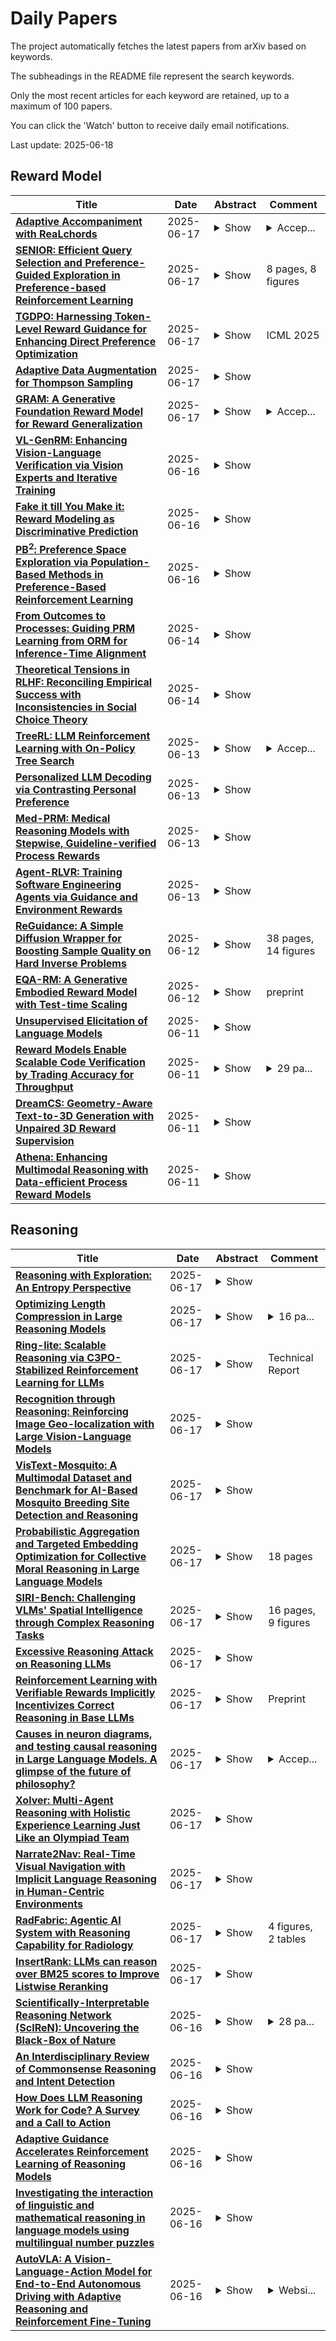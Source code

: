 # Daily Papers
The project automatically fetches the latest papers from arXiv based on keywords.

The subheadings in the README file represent the search keywords.

Only the most recent articles for each keyword are retained, up to a maximum of 100 papers.

You can click the 'Watch' button to receive daily email notifications.

Last update: 2025-06-18

## Reward Model
| **Title** | **Date** | **Abstract** | **Comment** |
| --- | --- | --- | --- |
| **[Adaptive Accompaniment with ReaLchords](http://arxiv.org/abs/2506.14723v1)** | 2025-06-17 | <details><summary>Show</summary><p>Jamming requires coordination, anticipation, and collaborative creativity between musicians. Current generative models of music produce expressive output but are not able to generate in an \emph{online} manner, meaning simultaneously with other musicians (human or otherwise). We propose ReaLchords, an online generative model for improvising chord accompaniment to user melody. We start with an online model pretrained by maximum likelihood, and use reinforcement learning to finetune the model for online use. The finetuning objective leverages both a novel reward model that provides feedback on both harmonic and temporal coherency between melody and chord, and a divergence term that implements a novel type of distillation from a teacher model that can see the future melody. Through quantitative experiments and listening tests, we demonstrate that the resulting model adapts well to unfamiliar input and produce fitting accompaniment. ReaLchords opens the door to live jamming, as well as simultaneous co-creation in other modalities.</p></details> | <details><summary>Accep...</summary><p>Accepted by ICML 2024</p></details> |
| **[SENIOR: Efficient Query Selection and Preference-Guided Exploration in Preference-based Reinforcement Learning](http://arxiv.org/abs/2506.14648v1)** | 2025-06-17 | <details><summary>Show</summary><p>Preference-based Reinforcement Learning (PbRL) methods provide a solution to avoid reward engineering by learning reward models based on human preferences. However, poor feedback- and sample- efficiency still remain the problems that hinder the application of PbRL. In this paper, we present a novel efficient query selection and preference-guided exploration method, called SENIOR, which could select the meaningful and easy-to-comparison behavior segment pairs to improve human feedback-efficiency and accelerate policy learning with the designed preference-guided intrinsic rewards. Our key idea is twofold: (1) We designed a Motion-Distinction-based Selection scheme (MDS). It selects segment pairs with apparent motion and different directions through kernel density estimation of states, which is more task-related and easy for human preference labeling; (2) We proposed a novel preference-guided exploration method (PGE). It encourages the exploration towards the states with high preference and low visits and continuously guides the agent achieving the valuable samples. The synergy between the two mechanisms could significantly accelerate the progress of reward and policy learning. Our experiments show that SENIOR outperforms other five existing methods in both human feedback-efficiency and policy convergence speed on six complex robot manipulation tasks from simulation and four real-worlds.</p></details> | 8 pages, 8 figures |
| **[TGDPO: Harnessing Token-Level Reward Guidance for Enhancing Direct Preference Optimization](http://arxiv.org/abs/2506.14574v1)** | 2025-06-17 | <details><summary>Show</summary><p>Recent advancements in reinforcement learning from human feedback have shown that utilizing fine-grained token-level reward models can substantially enhance the performance of Proximal Policy Optimization (PPO) in aligning large language models. However, it is challenging to leverage such token-level reward as guidance for Direct Preference Optimization (DPO), since DPO is formulated as a sequence-level bandit problem. To address this challenge, this work decomposes the sequence-level PPO into a sequence of token-level proximal policy optimization problems and then frames the problem of token-level PPO with token-level reward guidance, from which closed-form optimal token-level policy and the corresponding token-level reward can be derived. Using the obtained reward and Bradley-Terry model, this work establishes a framework of computable loss functions with token-level reward guidance for DPO, and proposes a practical reward guidance based on the induced DPO reward. This formulation enables different tokens to exhibit varying degrees of deviation from reference policy based on their respective rewards. Experiment results demonstrate that our method achieves substantial performance improvements over DPO, with win rate gains of up to 7.5 points on MT-Bench, 6.2 points on AlpacaEval 2, and 4.3 points on Arena-Hard. Code is available at https://github.com/dvlab-research/TGDPO.</p></details> | ICML 2025 |
| **[Adaptive Data Augmentation for Thompson Sampling](http://arxiv.org/abs/2506.14479v1)** | 2025-06-17 | <details><summary>Show</summary><p>In linear contextual bandits, the objective is to select actions that maximize cumulative rewards, modeled as a linear function with unknown parameters. Although Thompson Sampling performs well empirically, it does not achieve optimal regret bounds. This paper proposes a nearly minimax optimal Thompson Sampling for linear contextual bandits by developing a novel estimator with the adaptive augmentation and coupling of the hypothetical samples that are designed for efficient parameter learning. The proposed estimator accurately predicts rewards for all arms without relying on assumptions for the context distribution. Empirical results show robust performance and significant improvement over existing methods.</p></details> |  |
| **[GRAM: A Generative Foundation Reward Model for Reward Generalization](http://arxiv.org/abs/2506.14175v1)** | 2025-06-17 | <details><summary>Show</summary><p>In aligning large language models (LLMs), reward models have played an important role, but are standardly trained as discriminative models and rely only on labeled human preference data. In this paper, we explore methods that train reward models using both unlabeled and labeled data. Building on the generative models in LLMs, we develop a generative reward model that is first trained via large-scale unsupervised learning and then fine-tuned via supervised learning. We also show that by using label smoothing, we are in fact optimizing a regularized pairwise ranking loss. This result, in turn, provides a new view of training reward models, which links generative models and discriminative models under the same class of training objectives. The outcome of these techniques is a foundation reward model, which can be applied to a wide range of tasks with little or no further fine-tuning effort. Extensive experiments show that this model generalizes well across several tasks, including response ranking, reinforcement learning from human feedback, and task adaptation with fine-tuning, achieving significant performance improvements over several strong baseline models.</p></details> | <details><summary>Accep...</summary><p>Accepted by ICML 2025</p></details> |
| **[VL-GenRM: Enhancing Vision-Language Verification via Vision Experts and Iterative Training](http://arxiv.org/abs/2506.13888v1)** | 2025-06-16 | <details><summary>Show</summary><p>Reinforcement Fine-Tuning (RFT) with verifiable rewards has advanced large language models but remains underexplored for Vision-Language (VL) models. The Vision-Language Reward Model (VL-RM) is key to aligning VL models by providing structured feedback, yet training effective VL-RMs faces two major challenges. First, the bootstrapping dilemma arises as high-quality training data depends on already strong VL models, creating a cycle where self-generated supervision reinforces existing biases. Second, modality bias and negative example amplification occur when VL models hallucinate incorrect visual attributes, leading to flawed preference data that further misguides training. To address these issues, we propose an iterative training framework leveraging vision experts, Chain-of-Thought (CoT) rationales, and Margin-based Rejection Sampling. Our approach refines preference datasets, enhances structured critiques, and iteratively improves reasoning. Experiments across VL-RM benchmarks demonstrate superior performance in hallucination detection and multimodal reasoning, advancing VL model alignment with reinforcement learning.</p></details> |  |
| **[Fake it till You Make it: Reward Modeling as Discriminative Prediction](http://arxiv.org/abs/2506.13846v1)** | 2025-06-16 | <details><summary>Show</summary><p>An effective reward model plays a pivotal role in reinforcement learning for post-training enhancement of visual generative models. However, current approaches of reward modeling suffer from implementation complexity due to their reliance on extensive human-annotated preference data or meticulously engineered quality dimensions that are often incomplete and engineering-intensive. Inspired by adversarial training in generative adversarial networks (GANs), this paper proposes GAN-RM, an efficient reward modeling framework that eliminates manual preference annotation and explicit quality dimension engineering. Our method trains the reward model through discrimination between a small set of representative, unpaired target samples(denoted as Preference Proxy Data) and model-generated ordinary outputs, requiring only a few hundred target samples. Comprehensive experiments demonstrate our GAN-RM's effectiveness across multiple key applications including test-time scaling implemented as Best-of-N sample filtering, post-training approaches like Supervised Fine-Tuning (SFT) and Direct Preference Optimization (DPO).</p></details> |  |
| **[PB$^2$: Preference Space Exploration via Population-Based Methods in Preference-Based Reinforcement Learning](http://arxiv.org/abs/2506.13741v1)** | 2025-06-16 | <details><summary>Show</summary><p>Preference-based reinforcement learning (PbRL) has emerged as a promising approach for learning behaviors from human feedback without predefined reward functions. However, current PbRL methods face a critical challenge in effectively exploring the preference space, often converging prematurely to suboptimal policies that satisfy only a narrow subset of human preferences. In this work, we identify and address this preference exploration problem through population-based methods. We demonstrate that maintaining a diverse population of agents enables more comprehensive exploration of the preference landscape compared to single-agent approaches. Crucially, this diversity improves reward model learning by generating preference queries with clearly distinguishable behaviors, a key factor in real-world scenarios where humans must easily differentiate between options to provide meaningful feedback. Our experiments reveal that current methods may fail by getting stuck in local optima, requiring excessive feedback, or degrading significantly when human evaluators make errors on similar trajectories, a realistic scenario often overlooked by methods relying on perfect oracle teachers. Our population-based approach demonstrates robust performance when teachers mislabel similar trajectory segments and shows significantly enhanced preference exploration capabilities,particularly in environments with complex reward landscapes.</p></details> |  |
| **[From Outcomes to Processes: Guiding PRM Learning from ORM for Inference-Time Alignment](http://arxiv.org/abs/2506.12446v1)** | 2025-06-14 | <details><summary>Show</summary><p>Inference-time alignment methods have gained significant attention for their efficiency and effectiveness in aligning large language models (LLMs) with human preferences. However, existing dominant approaches using reward-guided search (RGS) primarily rely on outcome reward models (ORMs), which suffer from a critical granularity mismatch: ORMs are designed to provide outcome rewards for complete responses, while RGS methods rely on process rewards to guide the policy, leading to inconsistent scoring and suboptimal alignment. To address this challenge, we introduce process reward models (PRMs) into RGS and argue that an ideal PRM should satisfy two objectives: Score Consistency, ensuring coherent evaluation across partial and complete responses, and Preference Consistency, aligning partial sequence assessments with human preferences. Based on these, we propose SP-PRM, a novel dual-consistency framework integrating score consistency-based and preference consistency-based partial evaluation modules without relying on human annotation. Extensive experiments on dialogue, summarization, and reasoning tasks demonstrate that SP-PRM substantially enhances existing RGS methods, achieving a 3.6%-10.3% improvement in GPT-4 evaluation scores across all tasks.</p></details> |  |
| **[Theoretical Tensions in RLHF: Reconciling Empirical Success with Inconsistencies in Social Choice Theory](http://arxiv.org/abs/2506.12350v1)** | 2025-06-14 | <details><summary>Show</summary><p>Despite its empirical success, Reinforcement Learning from Human Feedback (RLHF) has been shown to violate almost all the fundamental axioms in social choice theory -- such as majority consistency, pairwise majority consistency, and Condorcet consistency. This raises a foundational question: why does RLHF perform so well in practice if it fails these seemingly essential properties? In this paper, we resolve this paradox by showing that under mild and empirically plausible assumptions on the preference profile, RLHF does satisfy pairwise majority and Condorcet consistency. These assumptions are frequently satisfied in real-world alignment tasks, offering a theoretical explanation for RLHF's strong practical performance. Furthermore, we show that a slight modification to the reward modeling objective can ensure pairwise majority or Condorcet consistency even under general preference profiles, thereby improving the alignment process. Finally, we go beyond classical axioms in economic and social choice theory and introduce new alignment criteria -- preference matching, preference equivalence, and group preference matching -- that better reflect the goal of learning distributions over responses. We show that while RLHF satisfies the first two properties, it fails to satisfy the third. We conclude by discussing how future alignment methods may be designed to satisfy all three.</p></details> |  |
| **[TreeRL: LLM Reinforcement Learning with On-Policy Tree Search](http://arxiv.org/abs/2506.11902v1)** | 2025-06-13 | <details><summary>Show</summary><p>Reinforcement learning (RL) with tree search has demonstrated superior performance in traditional reasoning tasks. Compared to conventional independent chain sampling strategies with outcome supervision, tree search enables better exploration of the reasoning space and provides dense, on-policy process rewards during RL training but remains under-explored in On-Policy LLM RL. We propose TreeRL, a reinforcement learning framework that directly incorporates on-policy tree search for RL training. Our approach includes intermediate supervision and eliminates the need for a separate reward model training. Existing approaches typically train a separate process reward model, which can suffer from distribution mismatch and reward hacking. We also introduce a cost-effective tree search approach that achieves higher search efficiency under the same generation token budget by strategically branching from high-uncertainty intermediate steps rather than using random branching. Experiments on challenging math and code reasoning benchmarks demonstrate that TreeRL achieves superior performance compared to traditional ChainRL, highlighting the potential of tree search for LLM. TreeRL is open-sourced at https://github.com/THUDM/TreeRL.</p></details> | <details><summary>Accep...</summary><p>Accepted to ACL 2025 main conference</p></details> |
| **[Personalized LLM Decoding via Contrasting Personal Preference](http://arxiv.org/abs/2506.12109v1)** | 2025-06-13 | <details><summary>Show</summary><p>As large language models (LLMs) are progressively deployed in various real-world applications, personalization of LLMs has become increasingly important. While various approaches to LLM personalization such as prompt-based and training-based methods have been actively explored, the development of effective decoding-time algorithms remains largely overlooked, despite their demonstrated potential. In this paper, we propose CoPe (Contrasting Personal Preference), a novel decoding-time approach applied after performing parameter-efficient fine-tuning (PEFT) on user-specific data. Our core idea is to leverage reward-guided decoding specifically for personalization by maximizing each user's implicit reward signal. We evaluate CoPe across five open-ended personalized text generation tasks. Our empirical results demonstrate that CoPe achieves strong performance, improving personalization by an average of 10.57% in ROUGE-L, without relying on external reward models or additional training procedures.</p></details> |  |
| **[Med-PRM: Medical Reasoning Models with Stepwise, Guideline-verified Process Rewards](http://arxiv.org/abs/2506.11474v1)** | 2025-06-13 | <details><summary>Show</summary><p>Large language models have shown promise in clinical decision making, but current approaches struggle to localize and correct errors at specific steps of the reasoning process. This limitation is critical in medicine, where identifying and addressing reasoning errors is essential for accurate diagnosis and effective patient care. We introduce Med-PRM, a process reward modeling framework that leverages retrieval-augmented generation to verify each reasoning step against established medical knowledge bases. By verifying intermediate reasoning steps with evidence retrieved from clinical guidelines and literature, our model can precisely assess the reasoning quality in a fine-grained manner. Evaluations on five medical QA benchmarks and two open-ended diagnostic tasks demonstrate that Med-PRM achieves state-of-the-art performance, with improving the performance of base models by up to 13.50% using Med-PRM. Moreover, we demonstrate the generality of Med-PRM by integrating it in a plug-and-play fashion with strong policy models such as Meerkat, achieving over 80\% accuracy on MedQA for the first time using small-scale models of 8 billion parameters. Our code and data are available at: https://med-prm.github.io/</p></details> |  |
| **[Agent-RLVR: Training Software Engineering Agents via Guidance and Environment Rewards](http://arxiv.org/abs/2506.11425v1)** | 2025-06-13 | <details><summary>Show</summary><p>Reinforcement Learning from Verifiable Rewards (RLVR) has been widely adopted as the de facto method for enhancing the reasoning capabilities of large language models and has demonstrated notable success in verifiable domains like math and competitive programming tasks. However, the efficacy of RLVR diminishes significantly when applied to agentic environments. These settings, characterized by multi-step, complex problem solving, lead to high failure rates even for frontier LLMs, as the reward landscape is too sparse for effective model training via conventional RLVR. In this work, we introduce Agent-RLVR, a framework that makes RLVR effective in challenging agentic settings, with an initial focus on software engineering tasks. Inspired by human pedagogy, Agent-RLVR introduces agent guidance, a mechanism that actively steers the agent towards successful trajectories by leveraging diverse informational cues. These cues, ranging from high-level strategic plans to dynamic feedback on the agent's errors and environmental interactions, emulate a teacher's guidance, enabling the agent to navigate difficult solution spaces and promotes active self-improvement via additional environment exploration. In the Agent-RLVR training loop, agents first attempt to solve tasks to produce initial trajectories, which are then validated by unit tests and supplemented with agent guidance. Agents then reattempt with guidance, and the agent policy is updated with RLVR based on the rewards of these guided trajectories. Agent-RLVR elevates the pass@1 performance of Qwen-2.5-72B-Instruct from 9.4% to 22.4% on SWE-Bench Verified. We find that our guidance-augmented RLVR data is additionally useful for test-time reward model training, shown by further boosting pass@1 to 27.8%. Agent-RLVR lays the groundwork for training agents with RLVR in complex, real-world environments where conventional RL methods struggle.</p></details> |  |
| **[ReGuidance: A Simple Diffusion Wrapper for Boosting Sample Quality on Hard Inverse Problems](http://arxiv.org/abs/2506.10955v1)** | 2025-06-12 | <details><summary>Show</summary><p>There has been a flurry of activity around using pretrained diffusion models as informed data priors for solving inverse problems, and more generally around steering these models using reward models. Training-free methods like diffusion posterior sampling (DPS) and its many variants have offered flexible heuristic algorithms for these tasks, but when the reward is not informative enough, e.g., in hard inverse problems with low signal-to-noise ratio, these techniques veer off the data manifold, failing to produce realistic outputs. In this work, we devise a simple wrapper, ReGuidance, for boosting both the sample realism and reward achieved by these methods. Given a candidate solution $\hat{x}$ produced by an algorithm of the user's choice, we propose inverting the solution by running the unconditional probability flow ODE in reverse starting from $\hat{x}$, and then using the resulting latent as an initialization for DPS. We evaluate our wrapper on hard inverse problems like large box in-painting and super-resolution with high upscaling. Whereas state-of-the-art baselines visibly fail, we find that applying our wrapper on top of these baselines significantly boosts sample quality and measurement consistency. We complement these findings with theory proving that on certain multimodal data distributions, ReGuidance simultaneously boosts the reward and brings the candidate solution closer to the data manifold. To our knowledge, this constitutes the first rigorous algorithmic guarantee for DPS.</p></details> | 38 pages, 14 figures |
| **[EQA-RM: A Generative Embodied Reward Model with Test-time Scaling](http://arxiv.org/abs/2506.10389v1)** | 2025-06-12 | <details><summary>Show</summary><p>Reward Models (RMs), vital for large model alignment, are underexplored for complex embodied tasks like Embodied Question Answering (EQA) where nuanced evaluation of agents' spatial, temporal, and logical understanding is critical yet not considered by generic approaches. We introduce EQA-RM, a novel generative multimodal reward model specifically architected for EQA, trained via our innovative Contrastive Group Relative Policy Optimization (C-GRPO) strategy to learn fine-grained behavioral distinctions. The generative nature of EQA-RM provides interpretable, structured reward feedback (beyond simple scalars), uniquely enabling test-time scaling to dynamically adjust evaluation granularity, from concise scores to detailed critiques of reasoning and grounding, at inference without retraining. Concurrently, we introduce EQARewardBench, a new benchmark built on OpenEQA for standardized EQA reward model assessment. Demonstrating high sample efficiency, EQA-RM (fine-tuning Qwen2-VL-2B-Instruct) achieves 61.9\% accuracy on EQA-RM-Bench with only 700 samples, outperforming strong proprietary baselines, including Gemini-2.5-Flash, GPT-4o, Claude-3.5-Haiku, and open-sourced state-of-the-art models such as RoVRM and VisualPRM. The code and dataset can be found here https://github.com/UNITES-Lab/EQA-RM.</p></details> | preprint |
| **[Unsupervised Elicitation of Language Models](http://arxiv.org/abs/2506.10139v1)** | 2025-06-11 | <details><summary>Show</summary><p>To steer pretrained language models for downstream tasks, today's post-training paradigm relies on humans to specify desired behaviors. However, for models with superhuman capabilities, it is difficult or impossible to get high-quality human supervision. To address this challenge, we introduce a new unsupervised algorithm, Internal Coherence Maximization (ICM), to fine-tune pretrained language models on their own generated labels, \emph{without external supervision}. On GSM8k-verification, TruthfulQA, and Alpaca reward modeling tasks, our method matches the performance of training on golden supervision and outperforms training on crowdsourced human supervision. On tasks where LMs' capabilities are strongly superhuman, our method can elicit those capabilities significantly better than training on human labels. Finally, we show that our method can improve the training of frontier LMs: we use our method to train an unsupervised reward model and use reinforcement learning to train a Claude 3.5 Haiku-based assistant. Both the reward model and the assistant outperform their human-supervised counterparts.</p></details> |  |
| **[Reward Models Enable Scalable Code Verification by Trading Accuracy for Throughput](http://arxiv.org/abs/2506.10056v1)** | 2025-06-11 | <details><summary>Show</summary><p>The standard paradigm for solving coding tasks via large language models (LLMs) is to generate-then-rank programs, where the latter step uses a verifier in the ranking process. The growing consensus is that a comprehensive verifier (e.g., a full test suite) should be prioritized over an outcome reward model (ORM) whenever possible, with little consideration given to the trade-offs involved. We aim to challenge this assumption by systematically exploring the tradeoff between speed and accuracy. We find that ORMs play a crucial role in scaling verification through trading accuracy for speed, even when a comprehensive verifier is available. Their value becomes especially apparent when used in a generate-prune-then-rank approach, where a faster but less accurate verifier removes incorrect solutions prior to ranking -- leading to a system that is 11.65x faster while only being 8.33% less accurate than the full test suite. We analyze the generate-prune-then-rank approach and show that it works by filtering out incorrect but highly ranked solutions. These findings enable the design of scalable and accurate program ranking systems.</p></details> | <details><summary>29 pa...</summary><p>29 pages, 6 figures, code released here: https://github.com/SprocketLab/orm-code-verifier</p></details> |
| **[DreamCS: Geometry-Aware Text-to-3D Generation with Unpaired 3D Reward Supervision](http://arxiv.org/abs/2506.09814v1)** | 2025-06-11 | <details><summary>Show</summary><p>While text-to-3D generation has attracted growing interest, existing methods often struggle to produce 3D assets that align well with human preferences. Current preference alignment techniques for 3D content typically rely on hardly-collected preference-paired multi-view 2D images to train 2D reward models, when then guide 3D generation -- leading to geometric artifacts due to their inherent 2D bias. To address these limitations, we construct 3D-MeshPref, the first large-scale unpaired 3D preference dataset, featuring diverse 3D meshes annotated by a large language model and refined by human evaluators. We then develop RewardCS, the first reward model trained directly on unpaired 3D-MeshPref data using a novel Cauchy-Schwarz divergence objective, enabling effective learning of human-aligned 3D geometric preferences without requiring paired comparisons. Building on this, we propose DreamCS, a unified framework that integrates RewardCS into text-to-3D pipelines -- enhancing both implicit and explicit 3D generation with human preference feedback. Extensive experiments show DreamCS outperforms prior methods, producing 3D assets that are both geometrically faithful and human-preferred. Code and models will be released publicly.</p></details> |  |
| **[Athena: Enhancing Multimodal Reasoning with Data-efficient Process Reward Models](http://arxiv.org/abs/2506.09532v1)** | 2025-06-11 | <details><summary>Show</summary><p>We present Athena-PRM, a multimodal process reward model (PRM) designed to evaluate the reward score for each step in solving complex reasoning problems. Developing high-performance PRMs typically demands significant time and financial investment, primarily due to the necessity for step-level annotations of reasoning steps. Conventional automated labeling methods, such as Monte Carlo estimation, often produce noisy labels and incur substantial computational costs. To efficiently generate high-quality process-labeled data, we propose leveraging prediction consistency between weak and strong completers as a criterion for identifying reliable process labels. Remarkably, Athena-PRM demonstrates outstanding effectiveness across various scenarios and benchmarks with just 5,000 samples. Furthermore, we also develop two effective strategies to improve the performance of PRMs: ORM initialization and up-sampling for negative data. We validate our approach in three specific scenarios: verification for test time scaling, direct evaluation of reasoning step correctness, and reward ranked fine-tuning. Our Athena-PRM consistently achieves superior performance across multiple benchmarks and scenarios. Notably, when using Qwen2.5-VL-7B as the policy model, Athena-PRM enhances performance by 10.2 points on WeMath and 7.1 points on MathVista for test time scaling. Furthermore, Athena-PRM sets the state-of-the-art (SoTA) results in VisualProcessBench and outperforms the previous SoTA by 3.9 F1-score, showcasing its robust capability to accurately assess the correctness of the reasoning step. Additionally, utilizing Athena-PRM as the reward model, we develop Athena-7B with reward ranked fine-tuning and outperforms baseline with a significant margin on five benchmarks.</p></details> |  |

## Reasoning
| **Title** | **Date** | **Abstract** | **Comment** |
| --- | --- | --- | --- |
| **[Reasoning with Exploration: An Entropy Perspective](http://arxiv.org/abs/2506.14758v1)** | 2025-06-17 | <details><summary>Show</summary><p>Balancing exploration and exploitation is a central goal in reinforcement learning (RL). Despite recent advances in enhancing language model (LM) reasoning, most methods lean toward exploitation, and increasingly encounter performance plateaus. In this work, we revisit entropy -- a signal of exploration in RL -- and examine its relationship to exploratory reasoning in LMs. Through empirical analysis, we uncover strong positive correlations between high-entropy regions and three types of exploratory reasoning actions: (1) pivotal tokens that determine or connect logical steps, (2) reflective actions such as self-verification and correction, and (3) rare behaviors under-explored by the base LMs. Motivated by this, we introduce a minimal modification to standard RL with only one line of code: augmenting the advantage function with an entropy-based term. Unlike traditional maximum-entropy methods which encourage exploration by promoting uncertainty, we encourage exploration by promoting longer and deeper reasoning chains. Notably, our method achieves significant gains on the Pass@K metric -- an upper-bound estimator of LM reasoning capabilities -- even when evaluated with extremely large K values, pushing the boundaries of LM reasoning.</p></details> |  |
| **[Optimizing Length Compression in Large Reasoning Models](http://arxiv.org/abs/2506.14755v1)** | 2025-06-17 | <details><summary>Show</summary><p>Large Reasoning Models (LRMs) have achieved remarkable success, yet they often suffer from producing unnecessary and verbose reasoning chains. We identify a core aspect of this issue as "invalid thinking" -- models tend to repeatedly double-check their work after having derived the correct answer. To address this specific inefficiency, we move beyond the general principles of Efficacy and Efficiency to propose two new, fine-grained principles: Brevity, which advocates for eliminating redundancy, and Sufficiency, which ensures critical reasoning steps are preserved. Guided by these principles, we introduce LC-R1, a post-training method based on Group Relative Policy Optimization (GRPO). LC-R1 employs a novel combination of a Length Reward for overall conciseness and a Compress Reward that is specifically designed to remove the invalid portion of the thinking process. Extensive experiments on multiple reasoning benchmarks demonstrate that LC-R1 achieves a significant reduction in sequence length (~50%) with only a marginal (~2%) drop in accuracy, achieving a favorable trade-off point on the Pareto frontier that prioritizes high compression. Our analysis further validates the robustness of LC-R1 and provides valuable insights for developing more powerful yet computationally efficient LRMs. Our code is released at https://github.com/zxiangx/LC-R1.</p></details> | <details><summary>16 pa...</summary><p>16 pages, 7 figures, 4 tables</p></details> |
| **[Ring-lite: Scalable Reasoning via C3PO-Stabilized Reinforcement Learning for LLMs](http://arxiv.org/abs/2506.14731v1)** | 2025-06-17 | <details><summary>Show</summary><p>We present Ring-lite, a Mixture-of-Experts (MoE)-based large language model optimized via reinforcement learning (RL) to achieve efficient and robust reasoning capabilities. Built upon the publicly available Ling-lite model, a 16.8 billion parameter model with 2.75 billion activated parameters, our approach matches the performance of state-of-the-art (SOTA) small-scale reasoning models on challenging benchmarks (e.g., AIME, LiveCodeBench, GPQA-Diamond) while activating only one-third of the parameters required by comparable models. To accomplish this, we introduce a joint training pipeline integrating distillation with RL, revealing undocumented challenges in MoE RL training. First, we identify optimization instability during RL training, and we propose Constrained Contextual Computation Policy Optimization(C3PO), a novel approach that enhances training stability and improves computational throughput via algorithm-system co-design methodology. Second, we empirically demonstrate that selecting distillation checkpoints based on entropy loss for RL training, rather than validation metrics, yields superior performance-efficiency trade-offs in subsequent RL training. Finally, we develop a two-stage training paradigm to harmonize multi-domain data integration, addressing domain conflicts that arise in training with mixed dataset. We will release the model, dataset, and code.</p></details> | Technical Report |
| **[Recognition through Reasoning: Reinforcing Image Geo-localization with Large Vision-Language Models](http://arxiv.org/abs/2506.14674v1)** | 2025-06-17 | <details><summary>Show</summary><p>Previous methods for image geo-localization have typically treated the task as either classification or retrieval, often relying on black-box decisions that lack interpretability. The rise of large vision-language models (LVLMs) has enabled a rethinking of geo-localization as a reasoning-driven task grounded in visual cues. However, two major challenges persist. On the data side, existing reasoning-focused datasets are primarily based on street-view imagery, offering limited scene diversity and constrained viewpoints. On the modeling side, current approaches predominantly rely on supervised fine-tuning, which yields only marginal improvements in reasoning capabilities. To address these challenges, we propose a novel pipeline that constructs a reasoning-oriented geo-localization dataset, MP16-Reason, using diverse social media images. We introduce GLOBE, Group-relative policy optimization for Locatability assessment and Optimized visual-clue reasoning, yielding Bi-objective geo-Enhancement for the VLM in recognition and reasoning. GLOBE incorporates task-specific rewards that jointly enhance locatability assessment, visual clue reasoning, and geolocation accuracy. Both qualitative and quantitative results demonstrate that GLOBE outperforms state-of-the-art open-source LVLMs on geo-localization tasks, particularly in diverse visual scenes, while also generating more insightful and interpretable reasoning trajectories.</p></details> |  |
| **[VisText-Mosquito: A Multimodal Dataset and Benchmark for AI-Based Mosquito Breeding Site Detection and Reasoning](http://arxiv.org/abs/2506.14629v1)** | 2025-06-17 | <details><summary>Show</summary><p>Mosquito-borne diseases pose a major global health risk, requiring early detection and proactive control of breeding sites to prevent outbreaks. In this paper, we present VisText-Mosquito, a multimodal dataset that integrates visual and textual data to support automated detection, segmentation, and reasoning for mosquito breeding site analysis. The dataset includes 1,828 annotated images for object detection, 142 images for water surface segmentation, and natural language reasoning texts linked to each image. The YOLOv9s model achieves the highest precision of 0.92926 and mAP@50 of 0.92891 for object detection, while YOLOv11n-Seg reaches a segmentation precision of 0.91587 and mAP@50 of 0.79795. For reasoning generation, our fine-tuned BLIP model achieves a final loss of 0.0028, with a BLEU score of 54.7, BERTScore of 0.91, and ROUGE-L of 0.87. This dataset and model framework emphasize the theme "Prevention is Better than Cure", showcasing how AI-based detection can proactively address mosquito-borne disease risks. The dataset and implementation code are publicly available at GitHub: https://github.com/adnanul-islam-jisun/VisText-Mosquito</p></details> |  |
| **[Probabilistic Aggregation and Targeted Embedding Optimization for Collective Moral Reasoning in Large Language Models](http://arxiv.org/abs/2506.14625v1)** | 2025-06-17 | <details><summary>Show</summary><p>Large Language Models (LLMs) have shown impressive moral reasoning abilities. Yet they often diverge when confronted with complex, multi-factor moral dilemmas. To address these discrepancies, we propose a framework that synthesizes multiple LLMs' moral judgments into a collectively formulated moral judgment, realigning models that deviate significantly from this consensus. Our aggregation mechanism fuses continuous moral acceptability scores (beyond binary labels) into a collective probability, weighting contributions by model reliability. For misaligned models, a targeted embedding-optimization procedure fine-tunes token embeddings for moral philosophical theories, minimizing JS divergence to the consensus while preserving semantic integrity. Experiments on a large-scale social moral dilemma dataset show our approach builds robust consensus and improves individual model fidelity. These findings highlight the value of data-driven moral alignment across multiple models and its potential for safer, more consistent AI systems.</p></details> | 18 pages |
| **[SIRI-Bench: Challenging VLMs' Spatial Intelligence through Complex Reasoning Tasks](http://arxiv.org/abs/2506.14512v1)** | 2025-06-17 | <details><summary>Show</summary><p>Large Language Models (LLMs) are experiencing rapid advancements in complex reasoning, exhibiting remarkable generalization in mathematics and programming. In contrast, while spatial intelligence is fundamental for Vision-Language Models (VLMs) in real-world interaction, the systematic evaluation of their complex reasoning ability within spatial contexts remains underexplored. To bridge this gap, we introduce SIRI-Bench, a benchmark designed to evaluate VLMs' spatial intelligence through video-based reasoning tasks. SIRI-Bench comprises nearly 1K video-question-answer triplets, where each problem is embedded in a realistic 3D scene and captured by video. By carefully designing questions and corresponding 3D scenes, our benchmark ensures that solving the questions requires both spatial comprehension for extracting information and high-level reasoning for deriving solutions, making it a challenging benchmark for evaluating VLMs. To facilitate large-scale data synthesis, we develop an Automatic Scene Creation Engine. This engine, leveraging multiple specialized LLM agents, can generate realistic 3D scenes from abstract math problems, ensuring faithfulness to the original descriptions. Experimental results reveal that state-of-the-art VLMs struggle significantly on SIRI-Bench, underscoring the challenge of spatial reasoning. We hope that our study will bring researchers' attention to spatially grounded reasoning and advance VLMs in visual problem-solving.</p></details> | 16 pages, 9 figures |
| **[Excessive Reasoning Attack on Reasoning LLMs](http://arxiv.org/abs/2506.14374v1)** | 2025-06-17 | <details><summary>Show</summary><p>Recent reasoning large language models (LLMs), such as OpenAI o1 and DeepSeek-R1, exhibit strong performance on complex tasks through test-time inference scaling. However, prior studies have shown that these models often incur significant computational costs due to excessive reasoning, such as frequent switching between reasoning trajectories (e.g., underthinking) or redundant reasoning on simple questions (e.g., overthinking). In this work, we expose a novel threat: adversarial inputs can be crafted to exploit excessive reasoning behaviors and substantially increase computational overhead without compromising model utility. Therefore, we propose a novel loss framework consisting of three components: (1) Priority Cross-Entropy Loss, a modification of the standard cross-entropy objective that emphasizes key tokens by leveraging the autoregressive nature of LMs; (2) Excessive Reasoning Loss, which encourages the model to initiate additional reasoning paths during inference; and (3) Delayed Termination Loss, which is designed to extend the reasoning process and defer the generation of final outputs. We optimize and evaluate our attack for the GSM8K and ORCA datasets on DeepSeek-R1-Distill-LLaMA and DeepSeek-R1-Distill-Qwen. Empirical results demonstrate a 3x to 9x increase in reasoning length with comparable utility performance. Furthermore, our crafted adversarial inputs exhibit transferability, inducing computational overhead in o3-mini, o1-mini, DeepSeek-R1, and QWQ models.</p></details> |  |
| **[Reinforcement Learning with Verifiable Rewards Implicitly Incentivizes Correct Reasoning in Base LLMs](http://arxiv.org/abs/2506.14245v1)** | 2025-06-17 | <details><summary>Show</summary><p>Reinforcement Learning with Verifiable Rewards (RLVR) has emerged as a promising paradigm for advancing the reasoning capabilities of Large Language Models (LLMs). However, a critical paradox clouds its efficacy: RLVR-tuned models often underperform their base models on the $Pass@K$ metric for solution-finding, leading to the hypothesis that RLVR merely re-weights existing reasoning paths at the cost of reasoning diversity. In this work, we resolve this contradiction by identifying the source of the problem: the $Pass@K$ metric itself is a flawed measure of reasoning, as it credits correct final answers that probably arise from inaccurate or incomplete chains of thought (CoTs). To address this, we introduce a more precise evaluation metric, $CoT$-$Pass@K$, which mandates that both the reasoning path and the final answer be correct. We provide a new theoretical foundation that formalizes how RLVR, unlike traditional RL, is uniquely structured to incentivize logical integrity. Our empirical results are supportive: using $CoT$-$Pass@K$, we observe that RLVR can incentivize the generalization of correct reasoning for all values of $K$. Furthermore, by analyzing the training dynamics, we find that this enhanced reasoning capability emerges early in the training process and smoothly generalizes. Our work provides a clear perspective on the role of RLVR, offers a more reliable method for its evaluation, and confirms its potential to genuinely advance machine reasoning.</p></details> | Preprint |
| **[Causes in neuron diagrams, and testing causal reasoning in Large Language Models. A glimpse of the future of philosophy?](http://arxiv.org/abs/2506.14239v1)** | 2025-06-17 | <details><summary>Show</summary><p>We propose a test for abstract causal reasoning in AI, based on scholarship in the philosophy of causation, in particular on the neuron diagrams popularized by D. Lewis. We illustrate the test on advanced Large Language Models (ChatGPT, DeepSeek and Gemini). Remarkably, these chatbots are already capable of correctly identifying causes in cases that are hotly debated in the literature. In order to assess the results of these LLMs and future dedicated AI, we propose a definition of cause in neuron diagrams with a wider validity than published hitherto, which challenges the widespread view that such a definition is elusive. We submit that these results are an illustration of how future philosophical research might evolve: as an interplay between human and artificial expertise.</p></details> | <details><summary>Accep...</summary><p>Accepted by Journal for General Philosophy of Science</p></details> |
| **[Xolver: Multi-Agent Reasoning with Holistic Experience Learning Just Like an Olympiad Team](http://arxiv.org/abs/2506.14234v1)** | 2025-06-17 | <details><summary>Show</summary><p>Despite impressive progress on complex reasoning, current large language models (LLMs) typically operate in isolation - treating each problem as an independent attempt, without accumulating or integrating experiential knowledge. In contrast, expert problem solvers - such as Olympiad or programming contest teams - leverage a rich tapestry of experiences: absorbing mentorship from coaches, developing intuition from past problems, leveraging knowledge of tool usage and library functionality, adapting strategies based on the expertise and experiences of peers, continuously refining their reasoning through trial and error, and learning from other related problems even during competition. We introduce Xolver, a training-free multi-agent reasoning framework that equips a black-box LLM with a persistent, evolving memory of holistic experience. Xolver integrates diverse experience modalities, including external and self-retrieval, tool use, collaborative interactions, agent-driven evaluation, and iterative refinement. By learning from relevant strategies, code fragments, and abstract reasoning patterns at inference time, Xolver avoids generating solutions from scratch - marking a transition from isolated inference toward experience-aware language agents. Built on both open-weight and proprietary models, Xolver consistently outperforms specialized reasoning agents. Even with lightweight backbones (e.g., QWQ-32B), it often surpasses advanced models including Qwen3-235B, Gemini 2.5 Pro, o3, and o4-mini-high. With o3-mini-high, it achieves new best results on GSM8K (98.1%), AIME'24 (94.4%), AIME'25 (93.7%), Math-500 (99.8%), and LiveCodeBench-V5 (91.6%) - highlighting holistic experience learning as a key step toward generalist agents capable of expert-level reasoning. Code and data are available at https://kagnlp.github.io/xolver.github.io/.</p></details> |  |
| **[Narrate2Nav: Real-Time Visual Navigation with Implicit Language Reasoning in Human-Centric Environments](http://arxiv.org/abs/2506.14233v1)** | 2025-06-17 | <details><summary>Show</summary><p>Large Vision-Language Models (VLMs) have demonstrated potential in enhancing mobile robot navigation in human-centric environments by understanding contextual cues, human intentions, and social dynamics while exhibiting reasoning capabilities. However, their computational complexity and limited sensitivity to continuous numerical data impede real-time performance and precise motion control. To this end, we propose Narrate2Nav, a novel real-time vision-action model that leverages a novel self-supervised learning framework based on the Barlow Twins redundancy reduction loss to embed implicit natural language reasoning, social cues, and human intentions within a visual encoder-enabling reasoning in the model's latent space rather than token space. The model combines RGB inputs, motion commands, and textual signals of scene context during training to bridge from robot observations to low-level motion commands for short-horizon point-goal navigation during deployment. Extensive evaluation of Narrate2Nav across various challenging scenarios in both offline unseen dataset and real-world experiments demonstrates an overall improvement of 52.94 percent and 41.67 percent, respectively, over the next best baseline. Additionally, qualitative comparative analysis of Narrate2Nav's visual encoder attention map against four other baselines demonstrates enhanced attention to navigation-critical scene elements, underscoring its effectiveness in human-centric navigation tasks.</p></details> |  |
| **[RadFabric: Agentic AI System with Reasoning Capability for Radiology](http://arxiv.org/abs/2506.14142v1)** | 2025-06-17 | <details><summary>Show</summary><p>Chest X ray (CXR) imaging remains a critical diagnostic tool for thoracic conditions, but current automated systems face limitations in pathology coverage, diagnostic accuracy, and integration of visual and textual reasoning. To address these gaps, we propose RadFabric, a multi agent, multimodal reasoning framework that unifies visual and textual analysis for comprehensive CXR interpretation. RadFabric is built on the Model Context Protocol (MCP), enabling modularity, interoperability, and scalability for seamless integration of new diagnostic agents. The system employs specialized CXR agents for pathology detection, an Anatomical Interpretation Agent to map visual findings to precise anatomical structures, and a Reasoning Agent powered by large multimodal reasoning models to synthesize visual, anatomical, and clinical data into transparent and evidence based diagnoses. RadFabric achieves significant performance improvements, with near-perfect detection of challenging pathologies like fractures (1.000 accuracy) and superior overall diagnostic accuracy (0.799) compared to traditional systems (0.229 to 0.527). By integrating cross modal feature alignment and preference-driven reasoning, RadFabric advances AI-driven radiology toward transparent, anatomically precise, and clinically actionable CXR analysis.</p></details> | 4 figures, 2 tables |
| **[InsertRank: LLMs can reason over BM25 scores to Improve Listwise Reranking](http://arxiv.org/abs/2506.14086v1)** | 2025-06-17 | <details><summary>Show</summary><p>Large Language Models (LLMs) have demonstrated significant strides across various information retrieval tasks, particularly as rerankers, owing to their strong generalization and knowledge-transfer capabilities acquired from extensive pretraining. In parallel, the rise of LLM-based chat interfaces has raised user expectations, encouraging users to pose more complex queries that necessitate retrieval by ``reasoning'' over documents rather than through simple keyword matching or semantic similarity. While some recent efforts have exploited reasoning abilities of LLMs for reranking such queries, considerable potential for improvement remains. In that regards, we introduce InsertRank, an LLM-based reranker that leverages lexical signals like BM25 scores during reranking to further improve retrieval performance. InsertRank demonstrates improved retrieval effectiveness on -- BRIGHT, a reasoning benchmark spanning 12 diverse domains, and R2MED, a specialized medical reasoning retrieval benchmark spanning 8 different tasks. We conduct an exhaustive evaluation and several ablation studies and demonstrate that InsertRank consistently improves retrieval effectiveness across multiple families of LLMs, including GPT, Gemini, and Deepseek models. %In addition, we also conduct ablation studies on normalization by varying the scale of the BM25 scores, and positional bias by shuffling the order of the documents. With Deepseek-R1, InsertRank achieves a score of 37.5 on the BRIGHT benchmark. and 51.1 on the R2MED benchmark, surpassing previous methods.</p></details> |  |
| **[Scientifically-Interpretable Reasoning Network (ScIReN): Uncovering the Black-Box of Nature](http://arxiv.org/abs/2506.14054v1)** | 2025-06-16 | <details><summary>Show</summary><p>Neural networks are a powerful tool for learning patterns from data. However, they do not respect known scientific laws, nor can they reveal novel scientific insights due to their black-box nature. In contrast, scientific reasoning distills biological or physical principles from observations and controlled experiments, and quantitatively interprets them with process-based models made of mathematical equations. Yet, process-based models rely on numerous free parameters that must be set in an ad-hoc manner, and thus often fit observations poorly in cross-scale predictions. While prior work has embedded process-based models in conventional neural networks, discovering interpretable relationships between parameters in process-based models and input features is still a grand challenge for scientific discovery. We thus propose Scientifically-Interpretable Reasoning Network (ScIReN), a fully-transparent framework that combines interpretable neural and process-based reasoning. An interpretable encoder predicts scientifically-meaningful latent parameters, which are then passed through a differentiable process-based decoder to predict labeled output variables. ScIReN also uses a novel hard-sigmoid constraint layer to restrict latent parameters to meaningful ranges defined by scientific prior knowledge, further enhancing its interpretability. While the embedded process-based model enforces established scientific knowledge, the encoder reveals new scientific mechanisms and relationships hidden in conventional black-box models. We apply ScIReN on two tasks: simulating the flow of organic carbon through soils, and modeling ecosystem respiration from plants. In both tasks, ScIReN outperforms black-box networks in predictive accuracy while providing substantial scientific interpretability -- it can infer latent scientific mechanisms and their relationships with input features.</p></details> | <details><summary>28 pa...</summary><p>28 pages, 9 figures, submitted to NeurIPS 2025</p></details> |
| **[An Interdisciplinary Review of Commonsense Reasoning and Intent Detection](http://arxiv.org/abs/2506.14040v1)** | 2025-06-16 | <details><summary>Show</summary><p>This review explores recent advances in commonsense reasoning and intent detection, two key challenges in natural language understanding. We analyze 28 papers from ACL, EMNLP, and CHI (2020-2025), organizing them by methodology and application. Commonsense reasoning is reviewed across zero-shot learning, cultural adaptation, structured evaluation, and interactive contexts. Intent detection is examined through open-set models, generative formulations, clustering, and human-centered systems. By bridging insights from NLP and HCI, we highlight emerging trends toward more adaptive, multilingual, and context-aware models, and identify key gaps in grounding, generalization, and benchmark design.</p></details> |  |
| **[How Does LLM Reasoning Work for Code? A Survey and a Call to Action](http://arxiv.org/abs/2506.13932v1)** | 2025-06-16 | <details><summary>Show</summary><p>The rise of large language models (LLMs) has led to dramatic improvements across a wide range of natural language tasks. These advancements have extended into the domain of code, facilitating complex tasks such as code generation, translation, summarization, and repair. However, their utility for real-world deployment in-the-wild has only recently been studied, particularly on software engineering (SWE) tasks such as GitHub issue resolution. In this study, we examine the code reasoning techniques that underlie the ability to perform such tasks, and examine the paradigms used to drive their performance. Our contributions in this paper are: (1) the first dedicated survey on code reasoning for code tasks, highlighting overarching strategies, hybrid and agentic approaches; (2) a taxonomy of various techniques used to drive code reasoning; (3) a comprehensive overview of performance on common benchmarks and a showcase of new, under-explored benchmarks with high potential in SWE; (4) an exploration on how core properties of code can be used to explain different reasoning techniques; and (5) gaps and potentially under-explored areas for future research.</p></details> |  |
| **[Adaptive Guidance Accelerates Reinforcement Learning of Reasoning Models](http://arxiv.org/abs/2506.13923v1)** | 2025-06-16 | <details><summary>Show</summary><p>We study the process through which reasoning models trained with reinforcement learning on verifiable rewards (RLVR) can learn to solve new problems. We find that RLVR drives performance through two main means: (1) by compressing pass@$k$ into pass@1 and (2) via "capability gain" in which models learn to solve new problems that they previously could not solve even at high $k$. We find that while capability gain exists across model scales, learning to solve new problems is primarily driven through self-distillation. We demonstrate these findings across model scales ranging from 0.5B to 72B on >500,000 reasoning problems with prompts and verifiable final answers across math, science, and code domains. We further show that we can significantly improve pass@$k$ rates by leveraging natural language guidance for the model to consider within context while still requiring the model to derive a solution chain from scratch. Based of these insights, we derive $\text{Guide}$ - a new class of online training algorithms. $\text{Guide}$ adaptively incorporates hints into the model's context on problems for which all rollouts were initially incorrect and adjusts the importance sampling ratio for the "off-policy" trajectories in order to optimize the policy for contexts in which the hints are no longer present. We describe variants of $\text{Guide}$ for GRPO and PPO and empirically show that Guide-GRPO on 7B and 32B parameter models improves generalization over its vanilla counterpart with up to 4$\%$ macro-average improvement across math benchmarks. We include careful ablations to analyze $\text{Guide}$'s components and theoretically analyze Guide's learning efficiency.</p></details> |  |
| **[Investigating the interaction of linguistic and mathematical reasoning in language models using multilingual number puzzles](http://arxiv.org/abs/2506.13886v1)** | 2025-06-16 | <details><summary>Show</summary><p>Across languages, numeral systems vary widely in how they construct and combine numbers. While humans consistently learn to navigate this diversity, large language models (LLMs) struggle with linguistic-mathematical puzzles involving cross-linguistic numeral systems, which humans can learn to solve successfully. We investigate why this task is difficult for LLMs through a series of experiments that untangle the linguistic and mathematical aspects of numbers in language. Our experiments establish that models cannot consistently solve such problems unless the mathematical operations in the problems are explicitly marked using known symbols ($+$, $\times$, etc, as in "twenty + three"). In further ablation studies, we probe how individual parameters of numeral construction and combination affect performance. While humans use their linguistic understanding of numbers to make inferences about the implicit compositional structure of numerals, LLMs seem to lack this notion of implicit numeral structure. We conclude that the ability to flexibly infer compositional rules from implicit patterns in human-scale data remains an open challenge for current reasoning models.</p></details> |  |
| **[AutoVLA: A Vision-Language-Action Model for End-to-End Autonomous Driving with Adaptive Reasoning and Reinforcement Fine-Tuning](http://arxiv.org/abs/2506.13757v1)** | 2025-06-16 | <details><summary>Show</summary><p>Recent advancements in Vision-Language-Action (VLA) models have shown promise for end-to-end autonomous driving by leveraging world knowledge and reasoning capabilities. However, current VLA models often struggle with physically infeasible action outputs, complex model structures, or unnecessarily long reasoning. In this paper, we propose AutoVLA, a novel VLA model that unifies reasoning and action generation within a single autoregressive generation model for end-to-end autonomous driving. AutoVLA performs semantic reasoning and trajectory planning directly from raw visual inputs and language instructions. We tokenize continuous trajectories into discrete, feasible actions, enabling direct integration into the language model. For training, we employ supervised fine-tuning to equip the model with dual thinking modes: fast thinking (trajectory-only) and slow thinking (enhanced with chain-of-thought reasoning). To further enhance planning performance and efficiency, we introduce a reinforcement fine-tuning method based on Group Relative Policy Optimization (GRPO), reducing unnecessary reasoning in straightforward scenarios. Extensive experiments across real-world and simulated datasets and benchmarks, including nuPlan, nuScenes, Waymo, and CARLA, demonstrate the competitive performance of AutoVLA in both open-loop and closed-loop settings. Qualitative results showcase the adaptive reasoning and accurate planning capabilities of AutoVLA in diverse scenarios.</p></details> | <details><summary>Websi...</summary><p>Website link:https://autovla.github.io/</p></details> |


